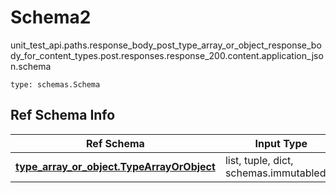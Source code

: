 # Schema2
unit_test_api.paths.response_body_post_type_array_or_object_response_body_for_content_types.post.responses.response_200.content.application_json.schema
```
type: schemas.Schema
```

## Ref Schema Info
Ref Schema | Input Type | Output Type
---------- | ---------- | -----------
[**type_array_or_object.TypeArrayOrObject**](../../../../../../../../components/schema/type_array_or_object.md) | list, tuple, dict, schemas.immutabledict | tuple, schemas.immutabledict
